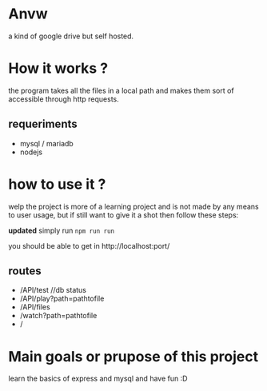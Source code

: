 # Anvw

a kind of google drive but self hosted.

# How it works ?

the program takes all the files in a local path and makes them sort of accessible through http requests.

## requeriments

- mysql / mariadb
- nodejs

# how to use it ?

welp the project is more of a learning project and is not made by any means to user usage, but if still want to give it a shot then follow these steps:

**updated** simply run `npm run run`

you should be able to get in http://localhost:port/

## routes

- /API/test //db status
- /API/play?path=pathtofile
- /API/files
- /watch?path=pathtofile
- /

# Main goals or prupose of this project

learn the basics of express and mysql and have fun :D

